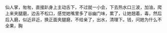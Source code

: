 仙人掌，匆匆，直接趴身上主动舌下，不过就一小会，下去热水口三波，加油，爬上来夹腿磨，边舌不松口，感觉她嘴里多了谷幽门味，累了，让她翘着，毒，然后后入磨，似近非近，换正面夹腿磨，不给亲了，出水，清理下。钱，问她为什么不全果，胸